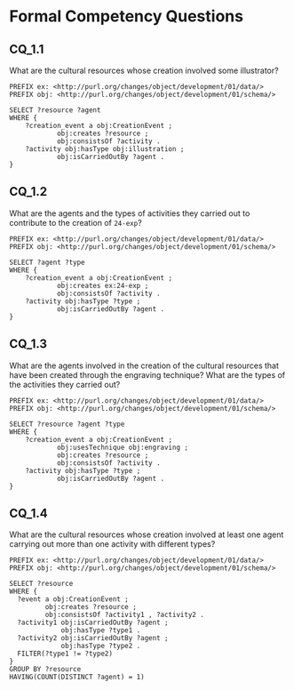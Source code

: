 # Formal Competency Questions
## CQ_1.1
What are the cultural resources whose creation involved some illustrator?

```SPARQL
PREFIX ex: <http://purl.org/changes/object/development/01/data/>
PREFIX obj: <http://purl.org/changes/object/development/01/schema/>

SELECT ?resource ?agent
WHERE {
    ?creation_event a obj:CreationEvent ;
            obj:creates ?resource ;
            obj:consistsOf ?activity .
    ?activity obj:hasType obj:illustration ;
            obj:isCarriedOutBy ?agent .
}
```
## CQ_1.2
What are the agents and the types of  activities they carried out to contribute to the creation of `24-exp`?

```SPARQL
PREFIX ex: <http://purl.org/changes/object/development/01/data/>
PREFIX obj: <http://purl.org/changes/object/development/01/schema/>

SELECT ?agent ?type
WHERE {
    ?creation_event a obj:CreationEvent ;
            obj:creates ex:24-exp ;
            obj:consistsOf ?activity .
    ?activity obj:hasType ?type ;
            obj:isCarriedOutBy ?agent .
}
```

## CQ_1.3
What are the agents involved in the creation of the cultural resources that have been created through the engraving technique? What are  the types of the activities they carried out?

```SPARQL
PREFIX ex: <http://purl.org/changes/object/development/01/data/>
PREFIX obj: <http://purl.org/changes/object/development/01/schema/>

SELECT ?resource ?agent ?type
WHERE {
    ?creation_event a obj:CreationEvent ;
            obj:usesTechnique obj:engraving ;
            obj:creates ?resource ;
            obj:consistsOf ?activity .
    ?activity obj:hasType ?type ;
            obj:isCarriedOutBy ?agent .
}
```

## CQ_1.4
What are the cultural resources whose creation involved at least one agent carrying out more than one activity with different types?

```SPARQL
PREFIX ex: <http://purl.org/changes/object/development/01/data/>
PREFIX obj: <http://purl.org/changes/object/development/01/schema/>

SELECT ?resource
WHERE {
  ?event a obj:CreationEvent ;
         obj:creates ?resource ;
         obj:consistsOf ?activity1 , ?activity2 .
  ?activity1 obj:isCarriedOutBy ?agent ;
             obj:hasType ?type1 .
  ?activity2 obj:isCarriedOutBy ?agent ;
             obj:hasType ?type2 .
  FILTER(?type1 != ?type2)
}
GROUP BY ?resource
HAVING(COUNT(DISTINCT ?agent) = 1)
```